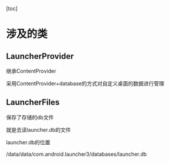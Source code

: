 [toc]



# 涉及的类

## LauncherProvider

继承ContentProvider

采用ContentProvider+database的方式对自定义桌面的数据进行管理

## LauncherFiles

保存了存储的db文件



就是去读launcher.db的文件

launcher.db的位置

/data/data/com.android.launcher3/databases/launcher.db

